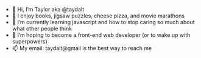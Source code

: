 - 👋 Hi, I’m Taylor aka @taydalt
- 👀 I enjoy books, jigsaw puzzles, cheese pizza, and movie marathons
- 🌱 I’m currently learning javascript and how to stop caring so much about what other people think
- 💞️ I’m hoping to become a front-end web developer (or to wake up with superpowers)
- 📫 My email: taydalt@gmail is the best way to reach me

<!---
taydalt/taydalt is a ✨ special ✨ repository because its `README.md` (this file) appears on your GitHub profile.
You can click the Preview link to take a look at your changes.
--->
